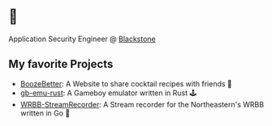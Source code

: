 # 💺

Application Security Engineer @ [Blackstone](https://www.blackstone.com/)

## My favorite Projects
  - [BoozeBetter](https://github.com/bthuilot/BoozeBetter): A Website to share cocktail recipes with friends 🍻
  - [gb-emu-rust](https://github.com/bthuilot/gb-emu-rust): A Gameboy emulator written in Rust 🕹
  - [WRBB-StreamRecorder](https://github.com/wrbb/StreamRecorder): A Stream recorder for the Northeastern's WRBB written in Go 📡
